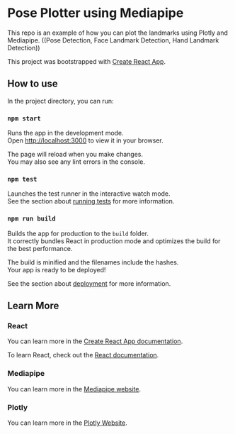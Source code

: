 # Pose Plotter using Mediapipe
This repo is an example of how you can plot the landmarks using Plotly and Mediapipe.
((Pose Detection, Face Landmark Detection, Hand Landmark Detection))


This project was bootstrapped with [Create React App](https://github.com/facebook/create-react-app).

## How to use

In the project directory, you can run:

### `npm start`

Runs the app in the development mode.\
Open [http://localhost:3000](http://localhost:3000) to view it in your browser.

The page will reload when you make changes.\
You may also see any lint errors in the console.

### `npm test`

Launches the test runner in the interactive watch mode.\
See the section about [running tests](https://facebook.github.io/create-react-app/docs/running-tests) for more information.

### `npm run build`

Builds the app for production to the `build` folder.\
It correctly bundles React in production mode and optimizes the build for the best performance.

The build is minified and the filenames include the hashes.\
Your app is ready to be deployed!

See the section about [deployment](https://facebook.github.io/create-react-app/docs/deployment) for more information.


## Learn More

### React

You can learn more in the [Create React App documentation](https://facebook.github.io/create-react-app/docs/getting-started).

To learn React, check out the [React documentation](https://reactjs.org/).

### Mediapipe

You can learn more  in the [Mediapipe website](https://developers.google.com/mediapipe).

### Plotly

You can learn more in the [Plotly Website](https://plotly.com/).